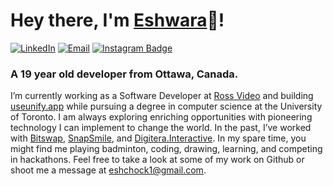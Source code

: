 # Hey there, I'm [Eshwara](https://eshwara.ca/)👋!
[![LinkedIn](https://img.shields.io/badge/LinkedIn-blue?style=flat&logo=Linkedin&logoColor=white&link=https://www.linkedin.com/in/eshwara-chock/)](https://www.linkedin.com/in/eshwara-chock/) 
[![Email](https://img.shields.io/badge/eshchock1@gmail.com-ea4335?style=flat&logo=Gmail&logoColor=white&link=mailto:eshchock1@gmail.com)](mailto:eshchock1@gmail.com) 
[![Instagram Badge](https://img.shields.io/badge/@eshwara_chock-f5307d?style=flat-square&logo=Instagram&logoColor=white)](https://www.instagram.com/eshwara_chock/)

### A 19 year old developer from Ottawa, Canada.

I’m currently working as a Software Developer at [Ross Video](https://www.rossvideo.com/) and building [useunify.app](https://www.useunify.app/) while pursuing a degree in computer science at the University of Toronto. I am always exploring enriching opportunities with pioneering technology I can implement to change the world. In the past, I’ve worked with [Bitswap](https://bitswap.network/), [SnapSmile](https://www.snapsmile.io/), and [Digitera.Interactive](https://digitera.agency/). In my spare time, you might find me playing badminton, coding, drawing, learning, and competing in hackathons. Feel free to take a look at some of my work on Github or shoot me a message at eshchock1@gmail.com.
